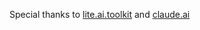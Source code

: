 Special thanks to [lite.ai.toolkit](https://github.com/DefTruth/lite.ai.toolkit) and [claude.ai](https://claude.ai/)
